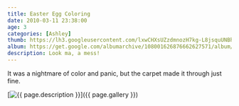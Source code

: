 ```yaml
---
title: Easter Egg Coloring
date: 2010-03-11 23:38:00
age: 3
categories: [Ashley]
thumb: https://lh3.googleusercontent.com/lxwCHXsUZzdmnozH7kg-L8jsquUNBhdxySFlumNf8kGfwAVRqFHcANXk4R4Hog0eHD1rvnlQ5wMZXSjFbNVcOgJJFKyI_PUDHsO9WElg8Ao=w293-h220
album: https://get.google.com/albumarchive/108001626876662627571/album/AF1QipMl_9r6BY7gFLv5NU7Wmjxw_--6z88vl5Di4AX_?authKey=CMjMlPqh_o3vswE
description: Look ma, a mess!
---
```

It was a nightmare of color and panic, but the carpet made it through just fine.

[<img src="{{ page.thumb }}" alt="{{ page.description }}" class="wyseguys-album"/>]({{ page.gallery }})